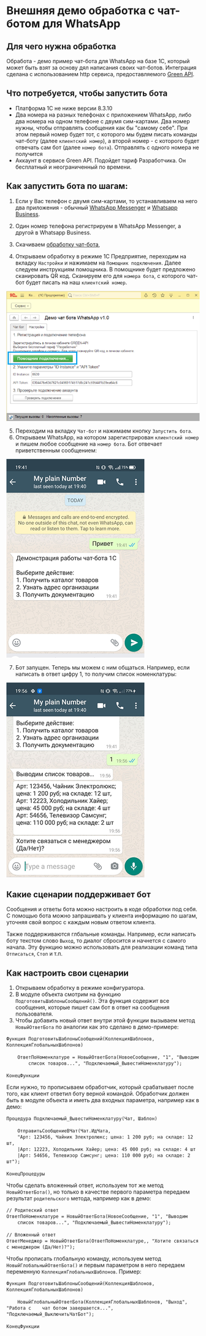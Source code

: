 # Внешняя демо обработка с чат-ботом для WhatsApp  

## Для чего нужна обработка

Обработа - демо пример чат-бота для WhatsApp на базе 1С, который может быть взят за основу дял написания своих чат-ботов. Интеграция сделана с использованием http сервиса, предоставляемого [Green API](https://green-api.com/).

## Что потребуется, чтобы запустить бота

* Платформа 1С не ниже версии 8.3.10
* Два номера на разных телефонах с приложением WhatsApp, либо два номера на одном телефоне с двумя сим-картами.  Два номер нужны, чтобы отправлять сообщения как бы "самому себе". При этом первый номер будет тот, с которого  мы будем писать команды чат-боту (далее ``клиентский номер``), а второй номер - с которого будет отвечать сам бот (далее ``номер бота``). Отправлять с одного номера не получится
* Аккаунт в сервисе Green API. Подойдет тариф Разработчика. Он бесплатный и неограниченный по времени.

## Как запустить бота по шагам:

1. Если у Вас телефон с двумя сим-картами, то устанавливаем на него два приложения - обычный [WhatsApp Messenger](https://play.google.com/store/apps/details?id=com.whatsapp) и [Whatsapp Business](https://play.google.com/store/apps/details?id=com.whatsapp.w4b).

2. Один номер телефона регистрируем в WhatsApp Messenger, а другой в  Whatsapp Business.

3. Скачиваем [обработку чат-бота](https://github.com/green-api/whatsapp-chatbot-1c-example/releases/download/1.0/GreenAPI_ChatBot.epf),

4. Открываем обработку в режиме 1С Предприятие, переходим на вкладку ``Настройки`` и нажимаем на ``Помощник подключения``. Далее следуем инструкциям помощника. В помощнике будет предложено сканировать QR код. Сканируем его для ``номера бота``, с которого чат-бот будет писать на наш ``клиентский номер``.

![`Интерфейс помощника`](media/HelperReg.png)

5. Переходим на вкладку ``Чат-бот`` и нажимаем кнопку ``Запустить бота``.
6. Открываем WhatsApp, на котором зарегистрирован ``клиентский номер`` и пишем любое сообщение на ``номер бота``. Бот отвечает приветственным сообщением:

![`Чат-бот начало`](media/chatBotHello.png)

7. Бот запущен. Теперь мы можем с ним общаться. Например, если написать в ответ цифру 1, то получим список номенклатуры:

![`Чат бот запрос`](media/chatBotAction.jpg)

## Какие сценарии поддерживает бот

Сообщения и ответы бота можно настроить в коде обработки под себя. С помощью бота можно запрашивать у клиента информацию по шагам, уточняя свой вопрос с каждым новым ответом клиента.

Также поддерживаются глбальные команды. Например, если написать боту текстом слово ``Выход``, то диалог сбросится и начнется с самого начала. Эту функцию можно использовать для реализации команд типа ``Отписаться``, ``Стоп`` и т.п.

## Как настроить свои сценарии

1. Открываем обработку в режиме конфигуратора.
2. В модуле объекта смотрим на функцию ``ПодготовитьШаблоныСообщений()``. Эта функция содержит все сообщения, которые пишет сам бот в ответ на сообщения пользователя.
3. Чтобы добавить новый ответ внутри этой функции вызываем метод ``НовыйОтветБота`` по аналогии как это сделано в демо-примере: 

``` bsl
Функция ПодготовитьШаблоныСообщений(КоллекцияШаблонов, КоллекцияГлобальныхШаблонов)

    ОтветПоНоменклатуре = НовыйОтветБота(НовоеСообщение, "1", "Выводим 
        список товаров...", "Подключаемый_ВывестиНоменклатуру");

КонецФункции

```
Если нужно, то прописываем обработчик, который срабатывает после того, как клиент ответил боту верной командой. Обработчик должен быть в модуле объекта и иметь два входных параметра, например как в демо:

```bsl
Процедура Подключаемый_ВывестиНоменклатуру(Чат, Шаблон)

    ОтправитьСообщениеВЧат(Чат.ИдЧата, 
    "Арт: 123456, Чайник Электролюкс; цена: 1 200 руб; на складе: 12 шт,
    |Арт: 12223, Холодильник Хайер; цена: 45 000 руб; на складе: 4 шт
    |Арт: 54656, Телевизор Самсунг; цена: 110 000 руб; на складе: 2 шт");

КонецПроцедуры

```

Чтобы сделать вложенный ответ, используем тот же метод ``НовыйОтветБота()``, но только в качестве первого параметра передаем результат ``родительского`` метода, например как в демо:

```bsl
// Родитеский ответ
ОтветПоНоменклатуре = НовыйОтветБота(НовоеСообщение, "1", "Выводим 
    список товаров...", "Подключаемый_ВывестиНоменклатуру");

// Вложенный ответ
ОтветМенеджер = НовыйОтветБота(ОтветПоНоменклатуре,, "Хотите связаться с менеджером (Да/Нет)?");

```

Чтобы прописать глобальную команду, используем метод ``НовыйГлобальныйОтветБота()`` и первым параметром в него передаем  переменную ``КоллекцияГлобальныхШаблонов``. Пример:

```bsl
Функция ПодготовитьШаблоныСообщений(КоллекцияШаблонов, КоллекцияГлобальныхШаблонов)

    НовыйГлобальныйОтветБота(КоллекцияГлобальныхШаблонов, "Выход", "Работа с    чат ботом завершается...", "Подключаемый_ВыключитьЧатБот");

КонецФункции
```

